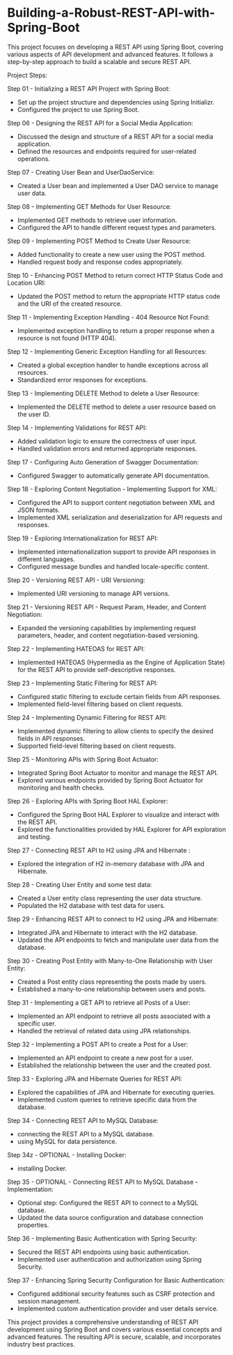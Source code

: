 # Building-a-Robust-REST-API-with-Spring-Boot
This project focuses on developing a REST API using Spring Boot, covering various aspects of API development and advanced features. It follows a step-by-step approach to build a scalable and secure REST API.

Project Steps:

Step 01 - Initializing a REST API Project with Spring Boot:
  * Set up the project structure and dependencies using Spring Initializr.
  * Configured the project to use Spring Boot.

Step 06 - Designing the REST API for a Social Media Application:
  * Discussed the design and structure of a REST API for a social media application.
  * Defined the resources and endpoints required for user-related operations.

Step 07 - Creating User Bean and UserDaoService:
  * Created a User bean and implemented a User DAO service to manage user data.

Step 08 - Implementing GET Methods for User Resource:

  * Implemented GET methods to retrieve user information.
  * Configured the API to handle different request types and parameters.
    
Step 09 - Implementing POST Method to Create User Resource:
  * Added functionality to create a new user using the POST method.
  * Handled request body and response codes appropriately.
    
Step 10 - Enhancing POST Method to return correct HTTP Status Code and Location URI:
  * Updated the POST method to return the appropriate HTTP status code and the URI of the created resource.

Step 11 - Implementing Exception Handling - 404 Resource Not Found:
  * Implemented exception handling to return a proper response when a resource is not found (HTTP 404).

Step 12 - Implementing Generic Exception Handling for all Resources:

  * Created a global exception handler to handle exceptions across all resources.
  * Standardized error responses for exceptions.

Step 13 - Implementing DELETE Method to delete a User Resource:
  * Implemented the DELETE method to delete a user resource based on the user ID.

Step 14 - Implementing Validations for REST API:
  * Added validation logic to ensure the correctness of user input.
  * Handled validation errors and returned appropriate responses.
    
Step 17 - Configuring Auto Generation of Swagger Documentation:
  * Configured Swagger to automatically generate API documentation.
    
Step 18 - Exploring Content Negotiation - Implementing Support for XML:
  * Configured the API to support content negotiation between XML and JSON formats.
  * Implemented XML serialization and deserialization for API requests and responses.
    
Step 19 - Exploring Internationalization for REST API:
  * Implemented internationalization support to provide API responses in different languages.
  * Configured message bundles and handled locale-specific content.
    
Step 20 - Versioning REST API - URI Versioning:
  * Implemented URI versioning to manage API versions.
    
Step 21 - Versioning REST API - Request Param, Header, and Content Negotiation:
  * Expanded the versioning capabilities by implementing request parameters, header, and content negotiation-based versioning.
    
Step 22 - Implementing HATEOAS for REST API:
  * Implemented HATEOAS (Hypermedia as the Engine of Application State) for the REST API to provide self-descriptive responses.
    
Step 23 - Implementing Static Filtering for REST API:  
  * Configured static filtering to exclude certain fields from API responses.
  * Implemented field-level filtering based on client requests.
    
Step 24 - Implementing Dynamic Filtering for REST API:
  * Implemented dynamic filtering to allow clients to specify the desired fields in API responses.
  * Supported field-level filtering based on client requests.
    
Step 25 - Monitoring APIs with Spring Boot Actuator:
  * Integrated Spring Boot Actuator to monitor and manage the REST API.
  * Explored various endpoints provided by Spring Boot Actuator for monitoring and health checks.
    
Step 26 - Exploring APIs with Spring Boot HAL Explorer:
  * Configured the Spring Boot HAL Explorer to visualize and interact with the REST API.
  * Explored the functionalities provided by HAL Explorer for API exploration and testing.
    
Step 27 - Connecting REST API to H2 using JPA and Hibernate :
  * Explored the integration of H2 in-memory database with JPA and Hibernate.
    
Step 28 - Creating User Entity and some test data:
  * Created a User entity class representing the user data structure.
  * Populated the H2 database with test data for users.
    
Step 29 - Enhancing REST API to connect to H2 using JPA and Hibernate:
  * Integrated JPA and Hibernate to interact with the H2 database.
  * Updated the API endpoints to fetch and manipulate user data from the database.
    
Step 30 - Creating Post Entity with Many-to-One Relationship with User Entity:
  * Created a Post entity class representing the posts made by users.
  * Established a many-to-one relationship between users and posts.
    
Step 31 - Implementing a GET API to retrieve all Posts of a User:
  * Implemented an API endpoint to retrieve all posts associated with a specific user.
  * Handled the retrieval of related data using JPA relationships.
    
Step 32 - Implementing a POST API to create a Post for a User:
  * Implemented an API endpoint to create a new post for a user.
  * Established the relationship between the user and the created post.
    
Step 33 - Exploring JPA and Hibernate Queries for REST API:
  * Explored the capabilities of JPA and Hibernate for executing queries.
  * Implemented custom queries to retrieve specific data from the database.
    
Step 34 - Connecting REST API to MySQL Database:
  * connecting the REST API to a MySQL database.
  * using MySQL for data persistence.
    
Step 34z - OPTIONAL - Installing Docker:
  * installing Docker.
    
Step 35 - OPTIONAL - Connecting REST API to MySQL Database - Implementation:
  * Optional step: Configured the REST API to connect to a MySQL database.
  * Updated the data source configuration and database connection properties.
    
Step 36 - Implementing Basic Authentication with Spring Security:
  * Secured the REST API endpoints using basic authentication.
  * Implemented user authentication and authorization using Spring Security.
    
Step 37 - Enhancing Spring Security Configuration for Basic Authentication:
  * Configured additional security features such as CSRF protection and session management.
  * Implemented custom authentication provider and user details service.
    
This project provides a comprehensive understanding of REST API development using Spring Boot and covers various essential concepts and advanced features. The resulting API is secure, scalable, and incorporates industry best practices.
